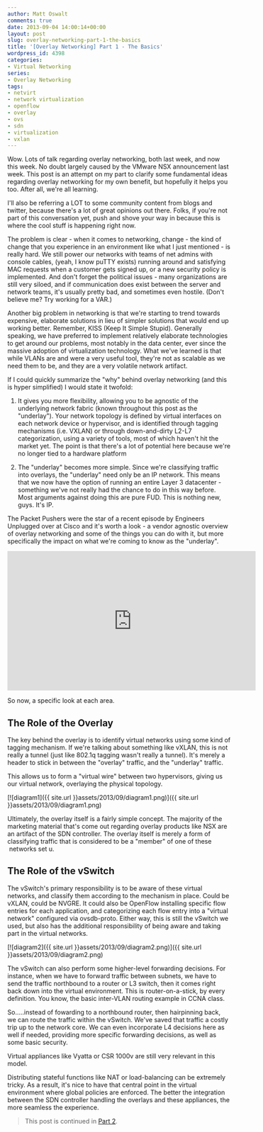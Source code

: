 ```yaml
---
author: Matt Oswalt
comments: true
date: 2013-09-04 14:00:14+00:00
layout: post
slug: overlay-networking-part-1-the-basics
title: '[Overlay Networking] Part 1 - The Basics'
wordpress_id: 4398
categories:
- Virtual Networking
series:
- Overlay Networking
tags:
- netvirt
- network virtualization
- openflow
- overlay
- ovs
- sdn
- virtualization
- vxlan
---
```


Wow. Lots of talk regarding overlay networking, both last week, and now this week. No doubt largely caused by the VMware NSX announcement last week. This post is an attempt on my part to clarify some fundamental ideas regarding overlay networking for my own benefit, but hopefully it helps you too. After all, we're all learning.

I'll also be referring a LOT to some community content from blogs and twitter, because there's a lot of great opinions out there. Folks, if you're not part of this conversation yet, push and shove your way in because this is where the cool stuff is happening right now.

The problem is clear - when it comes to networking, change - the kind of change that you experience in an environment like what I just mentioned - is really hard. We still power our networks with teams of net admins with console cables, (yeah, I know puTTY exists) running around and satisfying MAC requests when a customer gets signed up, or a new security policy is implemented. And don't forget the political issues - many organizations are still very siloed, and if communication does exist between the server and network teams, it's usually pretty bad, and sometimes even hostile. (Don't believe me? Try working for a VAR.)

Another big problem in networking is that we're starting to trend towards expensive, elaborate solutions in lieu of simpler solutions that would end up working better. Remember, KISS (Keep It Simple Stupid). Generally speaking, we have preferred to implement relatively elaborate technologies to get around our problems, most notably in the data center, ever since the massive adoption of virtualization technology. What we've learned is that while VLANs are and were a very useful tool, they're not as scalable as we need them to be, and they are a very volatile network artifact.

If I could quickly summarize the "why" behind overlay networking (and this is hyper simplified) I would state it twofold:

  1. It gives you more flexibility, allowing you to be agnostic of the underlying network fabric (known throughout this post as the "underlay"). Your network topology is defined by virtual interfaces on each network device or hypervisor, and is identified through tagging mechanisms (i.e. VXLAN) or through down-and-dirty L2-L7 categorization, using a variety of tools, most of which haven't hit the market yet. The point is that there's a lot of potential here because we're no longer tied to a hardware platform
	
  2. The "underlay" becomes more simple. Since we're classifying traffic into overlays, the "underlay" need only be an IP network. This means that we now have the option of running an entire Layer 3 datacenter - something we've not really had the chance to do in this way before. Most arguments against doing this are pure FUD. This is nothing new, guys. It's IP.

The Packet Pushers were the star of a recent episode by Engineers Unplugged over at Cisco and it's worth a look - a vendor agnostic overview of overlay networking and some of the things you can do with it, but more specifically the impact on what we're coming to know as the "underlay".

<div style="text-align: center"><iframe width="560" height="315" src="http://www.youtube.com/embed/8MnzkwGaHpo" frameborder="0" allowfullscreen></iframe></div>

So now, a specific look at each area.

## The Role of the Overlay

The key behind the overlay is to identify virtual networks using some kind of tagging mechanism. If we're talking about something like vXLAN, this is not really a tunnel (just like 802.1q tagging wasn't really a tunnel). It's merely a header to stick in between the "overlay" traffic, and the "underlay" traffic.

This allows us to form a "virtual wire" between two hypervisors, giving us our virtual network, overlaying the physical topology.

[![diagram1]({{ site.url }}assets/2013/09/diagram1.png)]({{ site.url }}assets/2013/09/diagram1.png)

Ultimately, the overlay itself is a fairly simple concept. The majority of the marketing material that's come out regarding overlay products like NSX are an artifact of the SDN controller. The overlay itself is merely a form of classifying traffic that is considered to be a "member" of one of these  networks set u.

## The Role of the vSwitch

The vSwitch's primary responsibility is to be aware of these virtual networks, and classify them according to the mechanism in place. Could be vXLAN, could be NVGRE. It could also be OpenFlow installing specific flow entries for each application, and categorizing each flow entry into a "virtual network" configured via ovsdb-proto. Either way, this is still the vSwitch we used, but also has the additional responsibility of being aware and taking part in the virtual networks.

[![diagram2]({{ site.url }}assets/2013/09/diagram2.png)]({{ site.url }}assets/2013/09/diagram2.png)

The vSwitch can also perform some higher-level forwarding decisions. For instance, when we have to forward traffic between subnets, we have to send the traffic northbound to a router or L3 switch, then it comes right back down into the virtual environment. This is router-on-a-stick, by every definition. You know, the basic inter-VLAN routing example in CCNA class.

So.....instead of fowarding to a northbound router, then hairpinning back, we can route the traffic within the vSwitch. We've saved that traffic a costly trip up to the network core. We can even incorporate L4 decisions here as well if needed, providing more specific forwarding decisions, as well as some basic security.

Virtual appliances like Vyatta or CSR 1000v are still very relevant in this model.

Distributing stateful functions like NAT or load-balancing can be extremely tricky. As a result, it's nice to have that central point in the virtual environment where global policies are enforced. The better the integration between the SDN controller handling the overlays and these appliances, the more seamless the experience.

> This post is continued in [Part 2](https://keepingitclassless.net/2013/09/overlay-networking-part2/).
